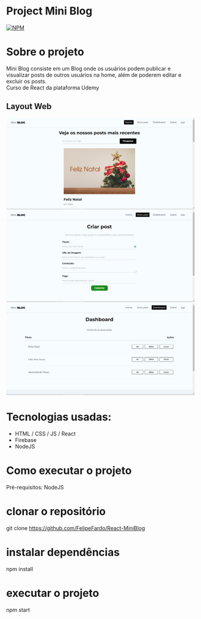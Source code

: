 # Project Mini Blog
[![NPM](https://img.shields.io/npm/l/react)](https://github.com/devsuperior/sds1-wmazoni/blob/master/LICENSE)


# Sobre o projeto
Mini Blog consiste em um Blog onde os usuários podem publicar e visualizar posts de outros usuários na home, além de poderem editar e excluir os posts.<br/>
Curso de React da plataforma Udemy

## Layout Web
![Web Home](https://github.com/FelipeFardo/assets/blob/main/React-MiniBlog/Screenshot_1.png)
![Web Post](https://github.com/FelipeFardo/assets/blob/main/React-MiniBlog/Screenshot_2.png)
![Web Dashboard](https://github.com/FelipeFardo/assets/blob/main/React-MiniBlog/Screenshot_3.png)

# Tecnologias usadas:

- HTML / CSS / JS / React
- Firebase
- NodeJS

# Como executar o projeto

Pré-requisitos: NodeJS

# clonar o repositório
git clone https://github.com/FelipeFardo/React-MiniBlog

# instalar dependências
npm install

# executar o projeto
npm start
